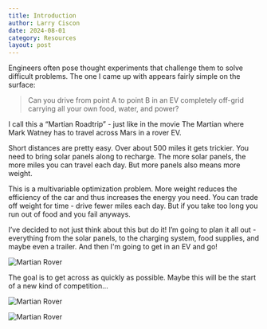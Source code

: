 ```yaml
---
title: Introduction
author: Larry Ciscon
date: 2024-08-01
category: Resources
layout: post
---
```


Engineers often pose thought experiments that challenge them to solve difficult problems. The one I came up with appears fairly simple on the surface:

> Can you drive from point A to point B in an EV completely off-grid carrying all your own food, water, and power?

I call this a “Martian Roadtrip” - just like in the movie The Martian where Mark Watney has to travel across Mars in a rover EV.

Short distances are pretty easy. Over about 500 miles it gets trickier. You need to bring solar panels along to recharge. The more solar panels, the more miles you can travel each day. But more panels also means more weight. 

This is a multivariable optimization problem. More weight reduces the efficiency of the car and thus increases the energy you need. You can trade off weight for time - drive fewer miles each day. But if you take too long you run out of food and you fail anyways.

I’ve decided to not just think about this but do it! I’m going to plan it all out - everything from the solar panels, to the charging system, food supplies, and maybe even a trailer. And then I'm going to get in an EV and go!

![Martian Rover](/MartianRoadtrip/assets/images/Roadtrip2.png)

The goal is to get across as quickly as possible. Maybe this will be the start of a new kind of competition…

![Martian Rover](/MartianRoadtrip/assets/images/CarOnRoof.jpg)

![Martian Rover](/MartianRoadtrip/assets/images/Car-1.png)


